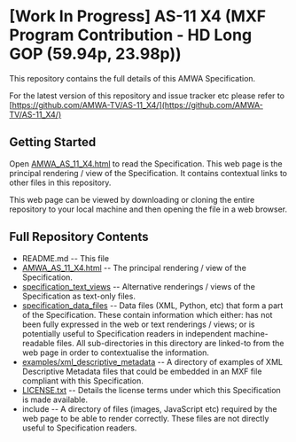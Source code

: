 # **[Work In Progress]** AS-11 X4 (MXF Program Contribution - HD Long GOP (59.94p, 23.98p))

This repository contains the full details of this AMWA Specification.

For the latest version of this repository and issue tracker etc please refer to [https://github.com/AMWA-TV/AS-11_X4/](https://github.com/AMWA-TV/AS-11_X4/)

## Getting Started

Open [AMWA_AS_11_X4.html](AMWA_AS_11_X4.html) to read the Specification. This web page is the principal rendering / view of the Specification. It contains contextual links to other files in this repository.

This web page can be viewed by downloading or cloning the entire repository to your local machine and then opening the file in a web browser.

## Full Repository Contents

* README.md -- This file
* [AMWA_AS_11_X4.html](AMWA_AS_11_X4.html) -- The principal rendering / view of the Specification.
* [specification_text_views](specification_text_views) -- Alternative renderings / views of the Specification as text-only files.
* [specification_data_files](specification_data_files) -- Data files (XML, Python, etc) that form a part of the Specification. These contain information which either: has not been fully expressed in the web or text renderings / views; or is potentially useful to Specification readers in independent machine-readable files. All sub-directories in this directory are linked-to from the web page in order to contextualise the information.
* [examples/xml_descriptive_metadata](examples/xml_descriptive_metadata) -- A directory of examples of XML Descriptive Metadata files that could be embedded in an MXF file compliant with this Specification.
* [LICENSE.txt](LICENSE.txt) -- Details the license terms under which this Specification is made available.
* include -- A directory of files (images, JavaScript etc) required by the web page to be able to render correctly. These files are not directly useful to Specification readers.
